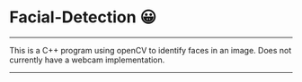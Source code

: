 # Facial-Detection 😀

---

This is a C++ program using openCV to identify faces in an image.
Does not currently have a webcam implementation.

---
